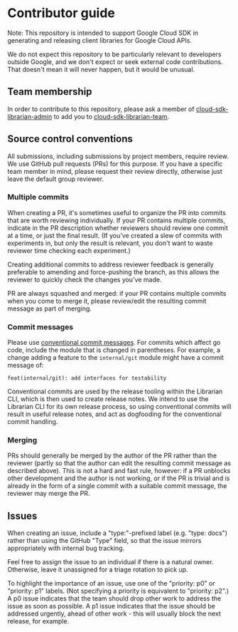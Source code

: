# Contributor guide

Note: This repository is intended to support Google Cloud SDK in
generating and releasing client libraries for Google Cloud APIs.

We do not expect this repository to be particularly relevant to
developers outside Google, and we don't expect or seek external code
contributions. That doesn't mean it will never happen, but it would
be unusual.

## Team membership

In order to contribute to this repository, please ask a member of
[cloud-sdk-librarian-admin](https://github.com/orgs/googleapis/teams/cloud-sdk-librarian-admin)
to add you to
[cloud-sdk-librarian-team](https://github.com/orgs/googleapis/teams/cloud-sdk-librarian-team).

## Source control conventions

All submissions, including submissions by project members, require
review. We use GitHub pull requests (PRs) for this purpose. If you have a
specific team member in mind, please request their review directly,
otherwise just leave the default group reviewer.

### Multiple commits

When creating a PR, it's sometimes useful to organize the PR into
commits that are worth reviewing individually. If your PR contains
multiple commits, indicate in the PR description whether reviewers should
review one commit at a time, or just the final result. (If you've created a
slew of commits with experiments in, but only the result is relevant, you
don't want to waste reviewer time checking each experiment.)

Creating additional commits to address reviewer feedback is generally preferable to
amending and force-pushing the branch, as this allows the reviewer to quickly
check the changes you've made.

PR are always squashed and merged: if your PR contains multiple
commits when you come to merge it, please review/edit the resulting commit
message as part of merging.

### Commit messages

Please use [conventional commit messages](https://www.conventionalcommits.org).
For commits which affect go code, include the module that is changed in parentheses.
For example, a change adding a feature to the `internal/git` module might have a
commit message of:

```text
feat(internal/git): add interfaces for testability
```

Conventional commits are used by the release tooling within the Librarian CLI,
which is then used to create release notes. We intend to use the Librarian CLI
for its own release process, so using conventional commits will result in useful
release notes, and act as dogfooding for the conventional commit handling.

### Merging

PRs should generally be merged by the author of the PR rather than the reviewer
(partly so that the author can edit the resulting commit message as described
above). This is not a hard and fast rule, however: if a PR unblocks
other development and the author is not working, or if the PR is trivial and is
already in the form of a single commit with a suitable commit message, the reviewer
may merge the PR.

## Issues

When creating an issue, include a "type:"-prefixed label (e.g. "type: docs") rather
than using the GitHub "Type" field, so that the issue mirrors appropriately with
internal bug tracking.

Feel free to assign the issue to an individual if there is a natural owner.
Otherwise, leave it unassigned for a triage rotation to pick up.

To highlight the importance of an issue, use one of the "priority: p0" or
"priority: p1" labels. (Not specifying a priority is equivalent to "priority: p2".)
A p0 issue indicates that the team should drop other work to address the issue
as soon as possible. A p1 issue indicates that the issue should be addressed urgently,
ahead of other work - this will usually block the next release, for example.
